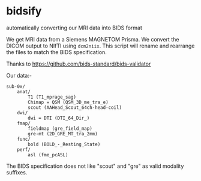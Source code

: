 # bidsify
automatically converting our MRI data into BIDS format 

We get MRI data from a Siemens MAGNETOM Prisma. We convert the DICOM output to NIfTI using `dcm2niix`. This script will rename and rearrange the files to match the BIDS specification. 

Thanks to https://github.com/bids-standard/bids-validator

Our data:- 

```
sub-0x/ 
	anat/ 
		T1 (T1_mprage_sag) 
		Chimap = QSM (QSM_3D_me_tra_e)  
		scout (AAHead_Scout_64ch-head-coil) 
	dwi/ 
		dwi = DTI (DTI_64_Dir_)
	fmap/ 
		fieldmap (gre_field_map) 
		gre-mt (2D_GRE_MT_tra_2mm) 
	func/ 
		bold (BOLD_-_Resting_State) 
	perf/ 		
		asl (fme_pcASL) 

``` 

The BIDS specification does not like "scout" and "gre" as valid modality suffixes. 

		
		
